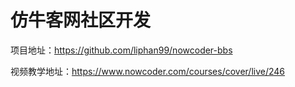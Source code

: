 # 仿牛客网社区开发



项目地址：https://github.com/liphan99/nowcoder-bbs

视频教学地址：https://www.nowcoder.com/courses/cover/live/246